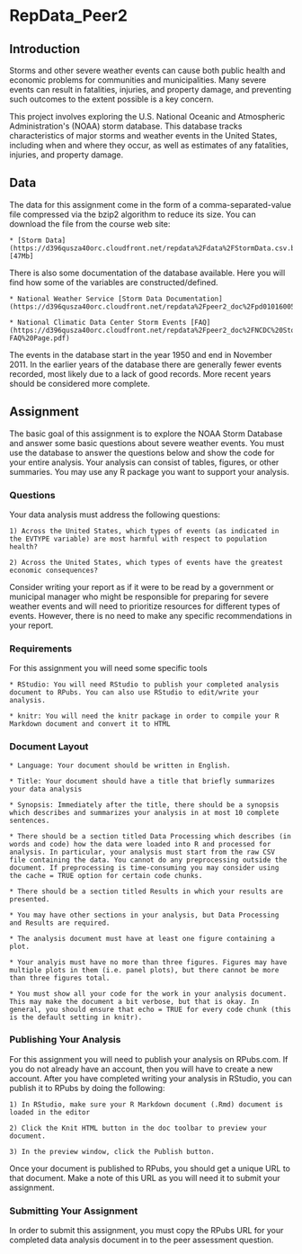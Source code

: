 RepData_Peer2
=============
## Introduction

Storms and other severe weather events can cause both public health and economic problems for communities and municipalities. Many severe events can result in fatalities, injuries, and property damage, and preventing such outcomes to the extent possible is a key concern.

This project involves exploring the U.S. National Oceanic and Atmospheric Administration's (NOAA) storm database. This database tracks characteristics of major storms and weather events in the United States, including when and where they occur, as well as estimates of any fatalities, injuries, and property damage.

## Data

The data for this assignment come in the form of a comma-separated-value file compressed via the bzip2 algorithm to reduce its size. You can download the file from the course web site:

    * [Storm Data](https://d396qusza40orc.cloudfront.net/repdata%2Fdata%2FStormData.csv.bz2) [47Mb]

There is also some documentation of the database available. Here you will find how some of the variables are constructed/defined.

    * National Weather Service [Storm Data Documentation](https://d396qusza40orc.cloudfront.net/repdata%2Fpeer2_doc%2Fpd01016005curr.pdf)

    * National Climatic Data Center Storm Events [FAQ](https://d396qusza40orc.cloudfront.net/repdata%2Fpeer2_doc%2FNCDC%20Storm%20Events-FAQ%20Page.pdf)

The events in the database start in the year 1950 and end in November 2011. In the earlier years of the database there are generally fewer events recorded, most likely due to a lack of good records. More recent years should be considered more complete.

## Assignment

The basic goal of this assignment is to explore the NOAA Storm Database and answer some basic questions about severe weather events. You must use the database to answer the questions below and show the code for your entire analysis. Your analysis can consist of tables, figures, or other summaries. You may use any R package you want to support your analysis.

### Questions

Your data analysis must address the following questions:

    1) Across the United States, which types of events (as indicated in the EVTYPE variable) are most harmful with respect to population health?

    2) Across the United States, which types of events have the greatest economic consequences?

Consider writing your report as if it were to be read by a government or municipal manager who might be responsible for preparing for severe weather events and will need to prioritize resources for different types of events. However, there is no need to make any specific recommendations in your report.

### Requirements

For this assignment you will need some specific tools

    * RStudio: You will need RStudio to publish your completed analysis document to RPubs. You can also use RStudio to edit/write your analysis.

    * knitr: You will need the knitr package in order to compile your R Markdown document and convert it to HTML

### Document Layout

    * Language: Your document should be written in English.

    * Title: Your document should have a title that briefly summarizes your data analysis

    * Synopsis: Immediately after the title, there should be a synopsis which describes and summarizes your analysis in at most 10 complete sentences.

    * There should be a section titled Data Processing which describes (in words and code) how the data were loaded into R and processed for analysis. In particular, your analysis must start from the raw CSV file containing the data. You cannot do any preprocessing outside the document. If preprocessing is time-consuming you may consider using the cache = TRUE option for certain code chunks.

    * There should be a section titled Results in which your results are presented.

    * You may have other sections in your analysis, but Data Processing and Results are required.

    * The analysis document must have at least one figure containing a plot.

    * Your analyis must have no more than three figures. Figures may have multiple plots in them (i.e. panel plots), but there cannot be more than three figures total.

    * You must show all your code for the work in your analysis document. This may make the document a bit verbose, but that is okay. In general, you should ensure that echo = TRUE for every code chunk (this is the default setting in knitr).

### Publishing Your Analysis

For this assignment you will need to publish your analysis on RPubs.com. If you do not already have an account, then you will have to create a new account. After you have completed writing your analysis in RStudio, you can publish it to RPubs by doing the following:

    1) In RStudio, make sure your R Markdown document (.Rmd) document is loaded in the editor

    2) Click the Knit HTML button in the doc toolbar to preview your document.

    3) In the preview window, click the Publish button.

Once your document is published to RPubs, you should get a unique URL to that document. Make a note of this URL as you will need it to submit your assignment.

### Submitting Your Assignment

In order to submit this assignment, you must copy the RPubs URL for your completed data analysis document in to the peer assessment question.
